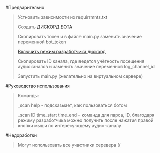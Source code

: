 #Предварительно
 > Устновить зависимости из requirrmnts.txt
> 
 >Создать [ДИСКОРД БОТА](https://dev-gang.ru/article/kak-sozdat-discord-bota-s-pomosczu-python-uhacexvap5/)
 >
 >Скопировать токен и в файле main.py заменить значение переменной bot_token
 >
 >[Включить режим разработчика дискорд](https://mexn.ru/kak-vklyuchit-i-ispolzovat-rezhim-razrabotchika-v-discord/)
 >
 >Скопировать ID канала, где ведется учётность посещения аудиоканалов и заменить значение переменной log_channel_id
> 
> Запустить main.py (желательно на виртуальном сервере)

#Руководство использования
>Команды:
> 
> _scan help - подсказыает, как пользоваться ботом
> 
> _scan ID time_start time_end - команда для парса, ID, благодаря режиму разработчика можно получить после нажатия правой кнопки мыши по интересующему аудио-каналу

#Недоработки
 >Могут использовать все участники серевера ((